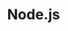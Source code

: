 ---
    title: Node.js
    level: 85%
    img: https://cdn.jsdelivr.net/gh/devicons/devicon/icons/nodejs/nodejs-original.svg
---